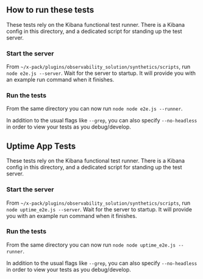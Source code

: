 ## How to run these tests

These tests rely on the Kibana functional test runner. There is a Kibana config in this directory, and a dedicated
script for standing up the test server.

### Start the server

From `~/x-pack/plugins/observability_solution/synthetics/scripts`, run `node e2e.js --server`. Wait for the server to startup. It will provide you
with an example run command when it finishes.

### Run the tests

From the same directory you can now run `node node e2e.js --runner`.

In addition to the usual flags like `--grep`, you can also specify `--no-headless` in order to view your tests as you debug/develop.


## Uptime App Tests

These tests rely on the Kibana functional test runner. There is a Kibana config in this directory, and a dedicated
script for standing up the test server.

### Start the server

From `~/x-pack/plugins/observability_solution/synthetics/scripts`, run `node uptime_e2e.js --server`. Wait for the server to startup. It will provide you
with an example run command when it finishes.

### Run the tests

From the same directory you can now run `node node uptime_e2e.js --runner`.

In addition to the usual flags like `--grep`, you can also specify `--no-headless` in order to view your tests as you debug/develop.
